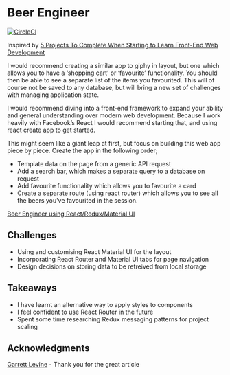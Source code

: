 # Beer Engineer

[![CircleCI](https://circleci.com/gh/martinbryant/beer_engineer.svg?style=svg)](https://circleci.com/gh/martinbryant/beer_engineer)

Inspired by [5 Projects To Complete When Starting to Learn Front-End Web Development](https://medium.com/@GarrettLevine/5-projects-to-complete-when-starting-to-learn-front-end-web-development-48e8a1ce3178 "medium.com")

I would recommend creating a similar app to giphy in layout, but one which allows you to have a ‘shopping cart’ or ‘favourite’ functionality. You should then be able to see a separate list of the items you favourited. This will of course not be saved to any database, but will bring a new set of challenges with managing application state.

I would recommend diving into a front-end framework to expand your ability and general understanding over modern web development. Because I work heavily with Facebook’s React I would recommend starting that, and using react create app to get started.

This might seem like a giant leap at first, but focus on building this web app piece by piece. Create the app in the following order;

* Template data on the page from a generic API request
* Add a search bar, which makes a separate query to a database on request
* Add favourite functionality which allows you to favourite a card
* Create a separate route (using react router) which allows you to see all the beers you’ve favourited in the session.

[Beer Engineer using React/Redux/Material UI](http://martinbryant.io/beer-engineer/ "Beer Engineer") 

## Challenges
* Using and customising React Material UI for the layout
* Incorporating React Router and Material UI tabs for page navigation
* Design decisions on storing data to be retreived from local storage

## Takeaways

* I have learnt an alternative way to apply styles to components
* I feel confident to use React Router in the future
* Spent some time researching Redux messaging patterns for project scaling

## Acknowledgments
[Garrett Levine](https://medium.com/@GarrettLevine "Garrett Levine on Medium") - Thank you for the great article
